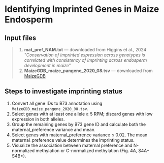 # Identifying Imprinted Genes in Maize Endosperm

## Input files
> 1. **mat_pref_NAM.txt** — downloaded from Higgins et al., 2024  
>    *"Conservation of imprinted expression across genotypes is correlated with consistency of imprinting across endosperm development in maize"*  
> 2. **MaizeGDB_maize_pangene_2020_08.tsv** — downloaded from [MaizeGDB](https://download.maizegdb.org/Pan-genes/archive/pan-zea-2020/)

## Steps to investigate imprinting status
1. Convert all gene IDs to B73 annotation using `MaizeGDB_maize_pangene_2020_08.tsv`.  
2. Select genes with at least one allele ≥ 5 RPM; discard genes with low expression in both alleles.  
3. Group the remaining genes by B73 gene ID and calculate both the maternal_preference variance and mean.  
4. Select genes with maternal_preference variance ≤ 0.02. The mean maternal_preference value determines the imprinting status.  
5. Visualize the association between maternal preference and N-normalized methylation or C-normalized methylation (Fig. 4A, S4A–S4B*).  

